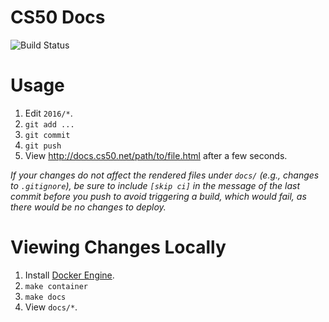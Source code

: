 # CS50 Docs
![Build Status](https://codeship.com/projects/e0762d30-50de-0134-3c37-4efbbc592ce7/status?branch=master)

# Usage

1. Edit `2016/*`.
1. `git add ...`
1. `git commit`
1. `git push`
1. View http://docs.cs50.net/path/to/file.html after a few seconds.

_If your changes do not affect the rendered files under `docs/` (e.g., changes to `.gitignore`), be sure to include `[skip ci]` in the message of the last commit before you push to avoid triggering a build, which would fail, as there would be no changes to deploy._

# Viewing Changes Locally

1. Install [Docker Engine](https://docs.docker.com/engine/installation/).
1. `make container`
1. `make docs`
1. View `docs/*`.
